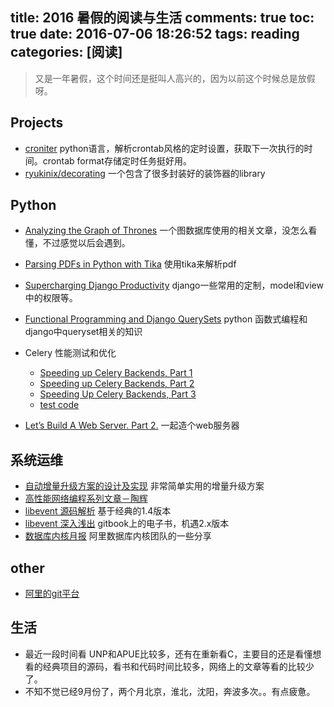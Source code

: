 title: 2016 暑假的阅读与生活
comments: true
toc: true
date: 2016-07-06 18:26:52
tags: reading
categories: [阅读]
---

<!-- more -->
> 又是一年暑假，这个时间还是挺叫人高兴的，因为以前这个时候总是放假呀。

## Projects

* [croniter](https://github.com/kiorky/croniter) python语言，解析crontab风格的定时设置，获取下一次执行的时间。crontab format存储定时任务挺好用。
* [ryukinix/decorating](https://github.com/ryukinix/decorating) 一个包含了很多封装好的装饰器的library

## Python

* [Analyzing the Graph of Thrones](http://www.lyonwj.com/2016/06/26/graph-of-thrones-neo4j-social-network-analysis/) 一个图数据库使用的相关文章，没怎么看懂，不过感觉以后会遇到。
* [Parsing PDFs in Python with Tika](https://cbrownley.wordpress.com/2016/06/26/parsing-pdfs-in-python-with-tika/) 使用tika来解析pdf
* [Supercharging Django Productivity](https://blog.esharesinc.com/supercharging-django-productivity-at-eshares-8dbf9042825e#.4yq70uh3b) django一些常用的定制，model和view中的权限等。
* [Functional Programming and Django QuerySets](http://johntellsall.github.io/johntellsall.com/class/django-queryset4/_build/slides/#1) python 函数式编程和 django中queryset相关的知识

* Celery 性能测试和优化
    + [Speeding up Celery Backends, Part 1](http://atodorov.org/blog/2014/11/05/speeding-up-celery-backends/)
    + [Speeding up Celery Backends, Part 2](http://atodorov.org/blog/2014/11/07/speeding-up-celery-backends-part-2/)
    + [Speeding Up Celery Backends, Part 3](http://atodorov.org/blog/2014/11/11/speeding-up-celery-backends-part-3/)
    + [test code](https://gist.github.com/atodorov/2bc1fcd34531ad260ed7)

* [Let’s Build A Web Server. Part 2.](https://ruslanspivak.com/lsbaws-part2/) 一起造个web服务器

## 系统运维

* [自动增量升级方案的设计及实现](http://tech.uc.cn/?p=1621) 非常简单实用的增量升级方案
* [高性能网络编程系列文章－陶辉](http://blog.csdn.net/column/details/high-perf-network.html)
* [libevent 源码解析](http://blog.csdn.net/sparkliang/article/category/660506) 基于经典的1.4版本
* [libevent 深入浅出](https://www.gitbook.com/book/aceld/libevent/details) gitbook上的电子书，机遇2.x版本
* [数据库内核月报](http://mysql.taobao.org/monthly/) 阿里数据库内核团队的一些分享

## other

* [阿里的git平台](https://code.aliyun.com/users/sign_in)

## 生活

* 最近一段时间看 UNP和APUE比较多，还有在重新看C，主要目的还是看懂想看的经典项目的源码，看书和代码时间比较多，网络上的文章等看的比较少了。
* 不知不觉已经9月份了，两个月北京，淮北，沈阳，奔波多次。。有点疲惫。
